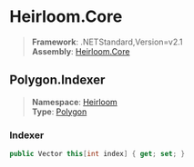 # Heirloom.Core

> **Framework**: .NETStandard,Version=v2.1  
> **Assembly**: [Heirloom.Core][0]  

## Polygon.Indexer

> **Namespace**: [Heirloom][0]  
> **Type**: [Polygon][1]  

### Indexer

```cs
public Vector this[int index] { get; set; }
```

[0]: ../../../Heirloom.Core.md
[1]: ../Polygon.md
